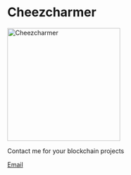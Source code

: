 # Cheezcharmer

<picture>
 <source media="(prefers-color-scheme: dark)" srcset="https://cheezcharmer.org/assets/logo.46224b70.png">
 <source media="(prefers-color-scheme: light)" srcset="https://cheezcharmer.org/assets/logo.46224b70.png">
 <img alt="Cheezcharmer" src="https://cheezcharmer.org/assets/logo.46224b70.png" width="256">
</picture>

 Contact me for your blockchain projects

[Email](mailto:dev@cheezcharmer.org)


